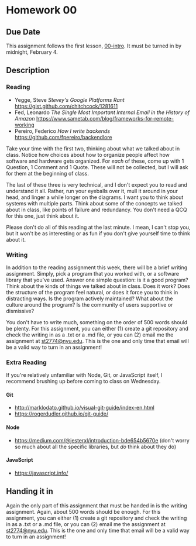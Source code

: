 # Homework 00

## Due Date

This assignment follows the first lesson, [00-intro](../lessons/00-intro/00-intro.md). It must be turned in by midnight, February 4. 

## Description

### Reading
- Yegge, Steve _Stevey's Google Platforms Rant_ https://gist.github.com/chitchcock/1281611
- Fed, Leonardo _The Single Most Important Internal Email in the History of Amazon_ https://www.sametab.com/blog/frameworks-for-remote-working
- Pereiro, Federico _How I write backends_ https://github.com/fpereiro/backendlore

Take your time with the first two, thinking about what we talked about in class. Notice how choices about how to organize people affect how software and hardware gets organized. For _each_ of these, come up with 1 Question, 1 Comment and 1 Quote. These will not be collected, but I will ask for them at the beginning of class.

The last of these three is very technical, and I don't expect you to read and understand it all. Rather, run your eyeballs over it, mull it around in your head, and linger a while longer on the diagrams. I want you to think about systems with multiple parts. Think about some of the concepts we talked about in class, like points of failure and redundancy. You don't need a QCQ for this one, just think about it.

Please don't do all of this reading at the last minute. I mean, I can't stop you, but it won't be as interesting or as fun if you don't give yourself time to think about it.

### Writing
In addition to the reading assignment this week, there will be a brief writing assignment. Simply, pick a program that you worked with, or a software library that you've used. Answer one simple question: is it a good program? Think about the kinds of things we talked about in class. Does it work? Does the structure of the program feel natural, or does it force you to think in distracting ways. Is the program actively maintained? What about the culture around the program? Is the community of users supportive or dismissive?

You don't have to write much, something on the order of 500 words should be plenty. For this assignment, you can either (1) create a git repository and check the writing in as a .txt or a .md file, or you can (2) email me the assignment at st2774@nyu.edu. This is the one and only time that email will be a valid way to turn in an assignment!

### Extra Reading

If you're relatively unfamiliar with Node, Git, or JavaScript itself, I recommend brushing up before coming to class on Wednesday. 

#### Git
- http://marklodato.github.io/visual-git-guide/index-en.html
- https://rogerdudler.github.io/git-guide/

#### Node
- https://medium.com/@jesterxl/introduction-bde654b5670e (don't worry so much about all the specific libraries, but _do_ think about they do)

#### JavaScript
- https://javascript.info/


## Handing it in
Again the only part of this assignment that must be handed in is the writing assignment. Again, about 500 words should be enough. For this assignment, you can either (1) create a git repository and check the writing in as a .txt or a .md file, or you can (2) email me the assignment at st2774@nyu.edu. This is the one and only time that email will be a valid way to turn in an assignment!

